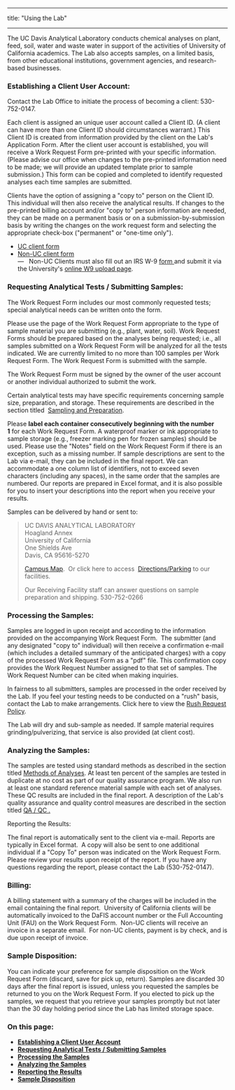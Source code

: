 ﻿---

title: "Using the Lab"

---
<div class="col-8">
  <p class="lead">The UC Davis Analytical Laboratory conducts chemical analyses on plant, feed, soil, water and waste water in support of the activities of University of California academics. The Lab also accepts samples, on a limited basis, from other educational
      institutions, government agencies, and research-based businesses. </p>
  <h3><a name="one"></a>Establishing a Client User Account:</h3>
  <p>Contact the Lab Office to initiate the process of becoming a client: 530-752-0147.</p>
  <p>Each client is assigned an unique user account called a Client ID. (A client can have more than one Client ID should circumstances warrant.) This Client ID is created from information provided by the client on the Lab's Application Form. After the client user account is established, you will receive a Work Request Form pre-printed with your specific information. (Please advise our office when changes to the pre-printed information need to be made; we will provide an updated template prior to sample submission.) This form can be copied and completed to identify requested analyses each time samples are submitted.</p>
  <p>Clients have the option of assigning a "copy to" person on the Client ID. This individual will then also receive the analytical results. If changes to the pre-printed billing account and/or "copy to" person information are needed, they can be made on a permanent basis or on a submission-by-submission basis by writing the changes on the work request form and selecting the appropriate check-box ("permanent" or "one-time only").</p>
  <ul>
      <li><a href="resolveuid/c375462e679443269dbc75fa072aeb48">UC client form</a></li>
      <li><a href="resolveuid/c494e02842d246d5a930014a5b0974b9">Non-UC client form</a><br /> —   Non-UC Clients must also fill out an IRS W-9
          <a href="http://www.irs.gov/pub/irs-pdf/fw9.pdf" target="_blank" title="Form W-9">form </a>and submit it via the University's <a href="https://afsapps.ucdavis.edu/vendor-w9/UploadW9.cfm" target="_blank" title="UC Davis online W9 upload page">online W9 upload page</a>.
      </li>
  </ul>
  <h3><a name="two"></a>Requesting Analytical Tests / Submitting Samples:</h3>
  <p>The Work Request Form includes our most commonly requested tests; special analytical needs can be written onto the form.</p>
  <p>Please use the page of the Work Request Form appropriate to the type of sample material you are submitting (e.g., plant, water, soil). Work Request Forms should be prepared based on the analyses being requested; i.e., all samples submitted on a Work Request Form will be analyzed for all the tests indicated. We are currently limited to no more than 100 samples per Work Request Form. The Work Request Form is submitted with the sample.</p>
  <p>The Work Request Form must be signed by the owner of the user account or another individual authorized to submit the work.</p>
  <p>Certain analytical tests may have specific requirements concerning sample size, preparation, and storage. These requirements are described in the section titled 
      <a href="resolveuid/036766c3b1414b7ca5e89faead07fc23" title="Sampling and Preparation">Sampling and Preparation</a>.</p>
  <p>Please <strong>label each container consecutively beginning with the number 1</strong> for each Work Request Form. A waterproof marker or ink appropriate to sample storage (e.g., freezer marking pen for frozen samples) should be used. Please use the "Notes" field on the Work Request Form if there is an exception, such as a missing number. If sample descriptions are sent to the Lab via e-mail, they can be included in the final report. We can accommodate a one column list of identifiers, not to exceed seven characters (including any spaces), in the same order that the samples are numbered. Our reports are prepared in Excel format, and it is also possible for you to insert your descriptions into the report when you receive your results.</p>
  <p>Samples can be delivered by hand or sent to:</p>
  <blockquote>
      <p class="callout">UC DAVIS ANALYTICAL LABORATORY<br />Hoagland Annex<br />University of California<br />One Shields Ave<br />Davis, CA 95616-5270</p>
      <p><a href="http://campusmap.ucdavis.edu/?b=81" target="_blank">Campus Map</a>.  Or click here to access 
          <a href="resolveuid/360476ccb95f48ee917a77d619408aea"
             >Directions/Parking</a> to our facilities.</p>
      <p>Our Receiving Facility staff can answer questions on sample preparation and shipping. 530-752-0266</p>
  </blockquote>
  <h3><a name="three"></a>Processing the Samples:</h3>
  <p>Samples are logged in upon receipt and according to the information provided on the accompanying Work Request Form.  The submitter (and any designated "copy to" individual) will then receive a confirmation e-mail (which includes a detailed summary of the anticipated charges) with a copy of the processed Work Request Form as a "pdf" file. This confirmation copy provides the Work Request Number assigned to that set of samples. The Work Request Number can be cited when making inquiries.</p>
  <p>In fairness to all submitters, samples are processed in the order received by the Lab. If you feel your testing needs to be conducted on a "rush" basis, contact the Lab to make arrangements. Click here to view the <a
          href="resolveuid/fa1ccf721f024ecabbe94ce82096aac7" title="Rush Request Policy">Rush Request Policy</a>.</p>
  <p>The Lab will dry and sub-sample as needed. If sample material requires grinding/pulverizing, that service is also provided (at client cost).</p>
  <h3><a name="four"></a>Analyzing the Samples:</h3>
  <p>The samples are tested using standard methods as described in the section titled <a href="resolveuid/d25bf332613e42fa9e317de748578174" title="Methods of Analyses">Methods of Analyses</a>. At least ten percent of the samples are tested in duplicate at no cost as part of our quality assurance program. We also run at least one standard reference material sample with each set of analyses. These QC results are included in the final report. A description of the Lab's quality assurance and quality control measures are described in the section titled <a
          href="resolveuid/07f9bdb5dfc940e09720f61a4dab45f2" title="QA/QC">QA / QC .</a></p>
  <p>
      <a href="resolveuid/07f9bdb5dfc940e09720f61a4dab45f2" title="QA/QC"></a><a name="five"></a>Reporting the Results:</p>
  <p>The final report is automatically sent to the client via e-mail. Reports are typically in Excel format.  A copy will also be sent to one additional individual if a "Copy To" person was indicated on the Work Request Form. Please review your results upon receipt of the report. If you have any questions regarding the report, please contact the Lab (530-752-0147).</p>
  <h3>Billing:</h3>
  <p>A billing statement with a summary of the charges will be included in the email containing the final report.  University of California clients will be automatically invoiced to the DaFIS account number or the Full Accounting Unit (FAU) on the
      Work Request Form.  Non-UC clients will receive an invoice in a separate email.  For non-UC clients, payment is by check, and is due upon receipt of invoice.</p>
  <h3><a name="six"></a>Sample Disposition:</h3>
  <p>You can indicate your preference for sample disposition on the Work Request Form (discard, save for pick up, return). Samples are discarded 30 days after the final report is issued, unless you requested the samples be returned to you on the Work Request Form. If you elected to pick up the samples, we request that you retrieve your samples promptly but not later than the 30 day holding period since the Lab has limited storage space.</p>
</div>
<div class="col-4">
  <div class="using-affix" data-spy="affix" data-offset-top="500">
    <h3>On this page:</h3>
    <ul>
        <li><strong><a href="#one">Establishing a Client User Account</a></strong></li>
        <li><strong><a href="#two">Requesting Analytical Tests / Submitting Samples</a></strong></li>
        <li><strong><a href="#three">Processing the Samples</a></strong></li>
        <li><strong><a href="#four">Analyzing the Samples</a></strong></li>
        <li><strong><a href="#five">Reporting the Results</a></strong></li>
        <li><strong><a href="#six">Sample Disposition</a></strong></li>
    </ul>
  </div>

</div>
